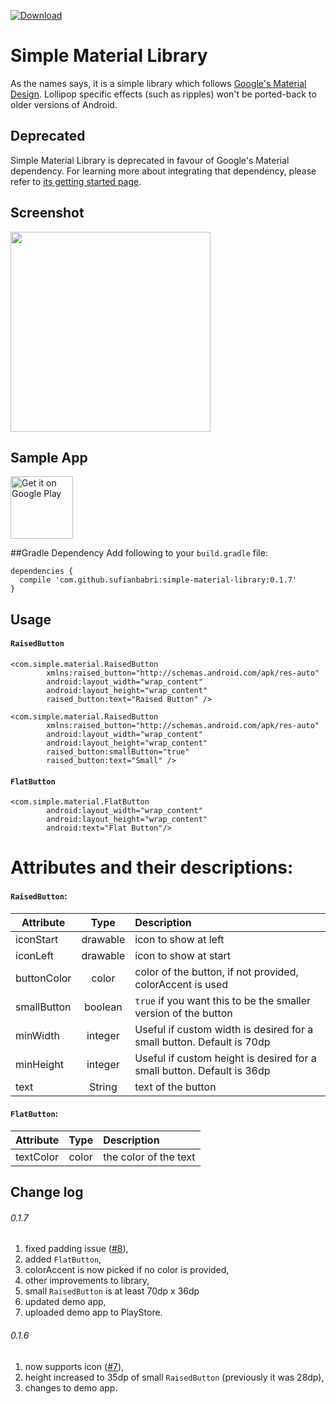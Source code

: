 [ ![Download](https://api.bintray.com/packages/sufian88/maven/simple-material-library/images/download.svg) ](https://bintray.com/sufian88/maven/simple-material-library/_latestVersion)
# Simple Material Library
As the names says, it is a simple library which follows [Google's Material Design][1]. Lollipop specific effects (such as ripples) won't be ported-back to older versions of Android.

## Deprecated
Simple Material Library is deprecated in favour of Google's Material dependency. For learning more about integrating that dependency, please refer to [its getting started page](https://material.io/develop/android/docs/getting-started).

## Screenshot
<img src="https://raw.githubusercontent.com/SufianBabri/simple-material-library/master/screen.png" width="320">

## Sample App

<a href='https://play.google.com/store/apps/details?id=com.sufian.simpleMaterialLibrary&utm_source=global_co&utm_medium=prtnr&utm_content=Mar2515&utm_campaign=PartBadge&pcampaignid=MKT-Other-global-all-co-prtnr-py-PartBadge-Mar2515-1'><img alt='Get it on Google Play' src='https://play.google.com/intl/en_us/badges/images/generic/en-play-badge.png' height="100"/></a>

##Gradle Dependency
Add following to your `build.gradle` file:

    dependencies {
      compile 'com.github.sufianbabri:simple-material-library:0.1.7'
    }


## Usage
#### `RaisedButton`

    <com.simple.material.RaisedButton
            xmlns:raised_button="http://schemas.android.com/apk/res-auto"
            android:layout_width="wrap_content"
            android:layout_height="wrap_content"
            raised_button:text="Raised Button" />
            
    <com.simple.material.RaisedButton
            xmlns:raised_button="http://schemas.android.com/apk/res-auto"
            android:layout_width="wrap_content"
            android:layout_height="wrap_content"
            raised_button:smallButton="true"
            raised_button:text="Small" />
            
#### `FlatButton`

    <com.simple.material.FlatButton
			android:layout_width="wrap_content"
			android:layout_height="wrap_content"
			android:text="Flat Button"/>
            
# Attributes and their descriptions:

#### `RaisedButton`:

| Attribute        | Type           | Description  |
| ------------- |:-------------:|:-----|
| iconStart      | drawable | icon to show at left |
| iconLeft      | drawable | icon to show at start |
| buttonColor      | color | color of the button, if not provided, colorAccent is used |
| smallButton      | boolean | `true` if you want this to be the smaller version of the button |
| minWidth      | integer | Useful if custom width is desired for a small button. Default is 70dp |
| minHeight      | integer | Useful if custom height is desired for a small button. Default is 36dp |
| text      | String | text of the button |


#### `FlatButton`:

| Attribute        | Type           | Description  |
| ------------- |:-------------:|:-----|
| textColor      | color | the color of the text |

## Change log

###### 0.1.7
1. fixed padding issue ([#8](https://github.com/SufianBabri/simple-material-library/issues/8)),
1. added `FlatButton`,
1. colorAccent is now picked if no color is provided,
1. other improvements to library,
1. small `RaisedButton` is at least 70dp x 36dp
1. updated demo app,
1. uploaded demo app to PlayStore.

###### 0.1.6
1. now supports icon ([#7](https://github.com/SufianBabri/simple-material-library/issues/7)),
1. height increased to 35dp of small `RaisedButton` (previously it was 28dp),
1. changes to demo app.

  [1]: www.google.com/design/spec/material-design/introduction.html
